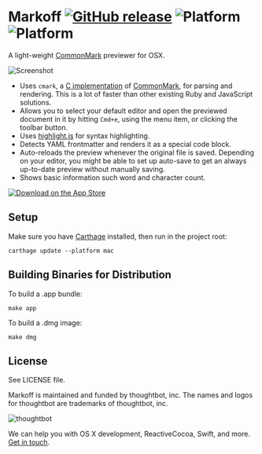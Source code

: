 # Markoff [![GitHub release](https://img.shields.io/github/release/thoughtbot/markoff.svg)]() ![Platform](https://img.shields.io/badge/platform-OS%20X-lightgrey.svg) ![Platform](https://img.shields.io/badge/license-ISC-lightgrey.svg)
A light-weight [CommonMark] previewer for OSX.

![Screenshot](https://images.thoughtbot.com/markoff/MarkoffScreenshot.jpg)

- Uses `cmark`, a [C implementation][cmark] of [CommonMark], for parsing and
rendering. This is a lot of faster than other existing Ruby and JavaScript
solutions.
- Allows you to select your default editor and open the previewed document in it
by hitting `Cmd+e`, using the menu item, or clicking the toolbar button.
- Uses [highlight.js] for syntax highlighting.
- Detects YAML frontmatter and renders it as a special code block.
- Auto-reloads the preview whenever the original file is saved. Depending on
your editor, you might be able to set up auto-save to get an always up-to-date
preview without manually saving.
- Shows basic information such word and character count.

[![Download on the App Store](https://cdn.rawgit.com/thoughtbot/Markoff/master/appstore.svg)](https://itunes.apple.com/us/app/markoff/id1084713122)

## Setup

Make sure you have [Carthage] installed, then run in the project root:

~~~shell
carthage update --platform mac
~~~

## Building Binaries for Distribution

To build a .app bundle:

~~~shell
make app
~~~

To build a .dmg image:

~~~shell
make dmg
~~~

## License

See LICENSE file.

Markoff is maintained and funded by thoughtbot, inc.
The names and logos for thoughtbot are trademarks of thoughtbot, inc.

![thoughtbot](https://thoughtbot.com/logo.svg)

We can help you with OS X development, ReactiveCocoa, Swift, and more. [Get in touch][hire].

[App Store]: https://itunes.apple.com/us/app/markoff/id1084713122
[cmark]: https://github.com/jgm/cmark
[CommonMark]: http://commonmark.org
[community]: https://thoughtbot.com/community?utm_source=github
[highlight.js]: https://highlightjs.org
[hire]: https://thoughtbot.com/hire-us?utm_source=github
[LICENSE]: https://raw.githubusercontent.com/thoughtbot/Markoff/master/LICENSE
[Carthage]: https://github.com/Carthage/Carthage
